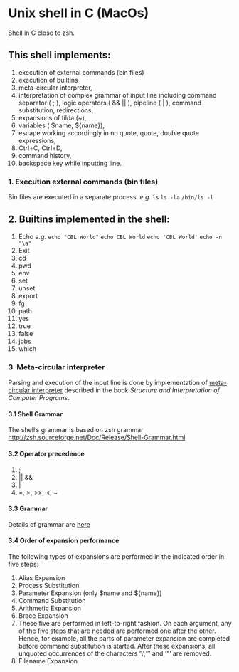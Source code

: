 # Unix shell in C (MacOs)
Shell in C close to zsh. 

## This shell implements:
1. execution of external commands (bin files) 
2. execution of builtins
3. meta-circular interpreter,
4. interpretation of complex grammar of input line including command separator ( ; ), logic operators ( && || ), pipeline ( | ), command substitution, redirections,
5. expansions of tilda (~),
6. variables ( $name, ${name}),
7. escape working accordingly in no quote, quote, double quote expressions,
8. Ctrl+C, Ctrl+D,
9. command history,
10. backspace key while inputting line.

### 1. Execution external commands (bin files)
Bin files are executed in a separate process.
    _e.g._
    `ls`
    `ls -la`
    `/bin/ls -l`

## 2. Builtins implemented in the shell:
1. Echo
_e.g._ `echo "CBL World"`
    `echo CBL World`
    `echo 'CBL World'`
    `echo -n "\a"`
2. Exit
3. cd
4. pwd
5. env
6. set
7. unset
8. export
9. fg
10. path
11. yes
12. true
13. false
14. jobs
15. which

### 3. Meta-circular interpreter
Parsing and execution of the input line is done by implementation of [meta-circular interpreter](https://en.wikipedia.org/wiki/Meta-circular_evaluator) described in the book _Structure and Interpretation of Computer Programs_.

#### 3.1 Shell Grammar
The shell’s grammar is based on zsh grammar http://zsh.sourceforge.net/Doc/Release/Shell-Grammar.html

#### 3.2 Operator precedence
1. ;
2. ||  &&
3. |
4. =,   >,    >>,   <, ~

#### 3.3 Grammar
Details of grammar are [here](/docs/grammar.md)

#### 3.4 Order of expansion performance
The following types of expansions are performed in the indicated order in five steps:

1. Alias Expansion
2. Process Substitution
3. Parameter Expansion (only $name and ${name})
4. Command Substitution
5. Arithmetic Expansion
6. Brace Expansion
7. These five are performed in left-to-right fashion. On each argument, any of the five steps that are needed are performed one after the other. Hence, for example, all the parts of parameter expansion are completed before command substitution is started. After these expansions, all unquoted occurrences of the characters ‘\’,‘’’ and ‘"’ are removed.
8. Filename Expansion


